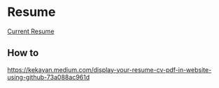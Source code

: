 # Resume

<a href="https://tylerunderwood.github.io/resume/" target="_blank">Current Resume</a>


## How to
https://kekayan.medium.com/display-your-resume-cv-pdf-in-website-using-github-73a088ac961d
